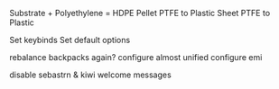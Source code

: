 Substrate + Polyethylene = HDPE Pellet
PTFE to Plastic Sheet
PTFE to Plastic

Set keybinds
Set default options

rebalance backpacks again?
configure almost unified
configure emi

disable sebastrn & kiwi welcome messages